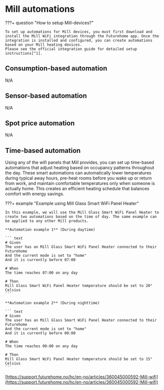 # Mill automations

???+ question "How to setup Mill-devices?"
    
    To set up automations for Mill devices, you must first download and install the Mill WiFi integration through the Futurehome app. Once the integration is installed and configured, you can create automations based on your Mill heating devices. 
    Please see the official integration guide for detailed setup instructions[^1].

## Consumption-based automation
N/A

## Sensor-based automation
N/A

## Spot price automation
N/A

## Time-based automation
Using any of the wifi panels that Mill provides, you can set up time-based automations that adjust heating based on occupancy patterns throughout the day. These smart automations can automatically lower temperatures during typical away hours, 
pre-heat rooms before you wake up or return from work, and maintain comfortable temperatures only when someone is actually home. This creates an efficient heating schedule that balances comfort with energy savings.

???+ example "Example using Mill Glass Smart WiFi Panel Heater"

    In this example, we will use the Mill Glass Smart WiFi Panel Heater to create two automations based on the time of day. The same example can be applied to any other Mill products.

    **Automation example 1** (During daytime)
    
    ``` text
    # Given 
    The user has an Mill Glass Smart WiFi Panel Heater connected to their Futurehome
    And the current mode is set to "home"
    And it is currently before 07:00

    # When
    The time reaches 07:00 on any day

    # Then
    Mill Glass Smart WiFi Panel Heater temperature should be set to 20° Celsius 
    ```

    **Automation example 2** (During nighttime) 

    ``` text
    # Given 
    The user has an Mill Glass Smart WiFi Panel Heater connected to their Futurehome
    And the current mode is set to "home"
    And it is currently before 00:00

    # When
    The time reaches 00:00 on any day

    # Then
    Mill Glass Smart WiFi Panel Heater temperature should be set to 15° Celsius 
    ```

[^1]:
[https://support.futurehome.no/hc/en-no/articles/360045000592-Mill-wifi](https://support.futurehome.no/hc/en-no/articles/360045000592-Mill-wifi)


